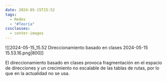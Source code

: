 ```yaml
---
date: 2024-05-15T15:52
tags:
  - Redes
  - "#Teoría"
cssclasses:
  - center-images
---
```

![[2024-05-15_15.52 Direccionamiento basado en clases 2024-05-15 15.53.16.png|800]]

El direccionamiento basado en clases provoca fragmentación en el espacio de direcciones y un crecimiento no escalable de las tablas de rutas, por lo que en la actualidad no se usa.